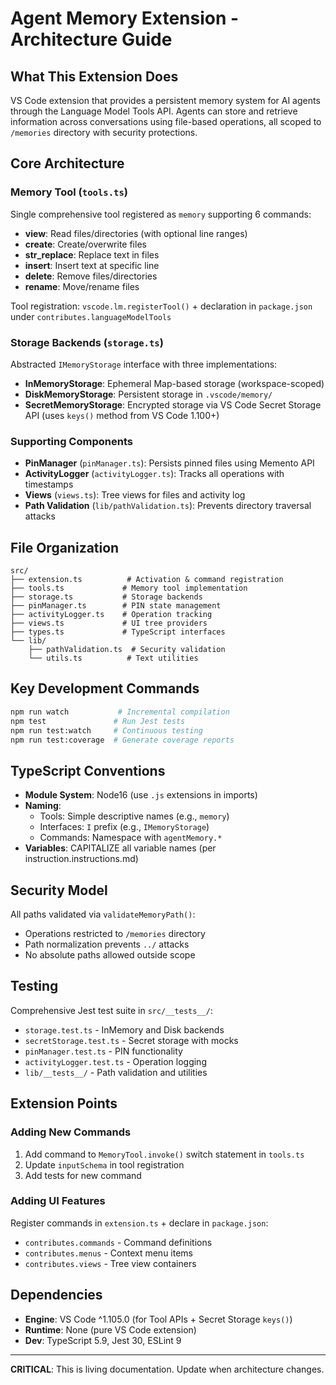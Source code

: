 # Agent Memory Extension - Architecture Guide

## What This Extension Does
VS Code extension that provides a persistent memory system for AI agents through the Language Model Tools API. Agents can store and retrieve information across conversations using file-based operations, all scoped to `/memories` directory with security protections.

## Core Architecture

### Memory Tool (`tools.ts`)
Single comprehensive tool registered as `memory` supporting 6 commands:
- **view**: Read files/directories (with optional line ranges)
- **create**: Create/overwrite files
- **str_replace**: Replace text in files
- **insert**: Insert text at specific line
- **delete**: Remove files/directories
- **rename**: Move/rename files

Tool registration: `vscode.lm.registerTool()` + declaration in `package.json` under `contributes.languageModelTools`

### Storage Backends (`storage.ts`)
Abstracted `IMemoryStorage` interface with three implementations:
- **InMemoryStorage**: Ephemeral Map-based storage (workspace-scoped)
- **DiskMemoryStorage**: Persistent storage in `.vscode/memory/`
- **SecretMemoryStorage**: Encrypted storage via VS Code Secret Storage API (uses `keys()` method from VS Code 1.100+)

### Supporting Components
- **PinManager** (`pinManager.ts`): Persists pinned files using Memento API
- **ActivityLogger** (`activityLogger.ts`): Tracks all operations with timestamps
- **Views** (`views.ts`): Tree views for files and activity log
- **Path Validation** (`lib/pathValidation.ts`): Prevents directory traversal attacks

## File Organization
```
src/
├── extension.ts          # Activation & command registration
├── tools.ts             # Memory tool implementation
├── storage.ts           # Storage backends
├── pinManager.ts        # PIN state management
├── activityLogger.ts    # Operation tracking
├── views.ts             # UI tree providers
├── types.ts             # TypeScript interfaces
└── lib/
    ├── pathValidation.ts  # Security validation
    └── utils.ts          # Text utilities
```

## Key Development Commands
```bash
npm run watch           # Incremental compilation
npm test               # Run Jest tests
npm run test:watch     # Continuous testing
npm run test:coverage  # Generate coverage reports
```

## TypeScript Conventions
- **Module System**: Node16 (use `.js` extensions in imports)
- **Naming**:
  - Tools: Simple descriptive names (e.g., `memory`)
  - Interfaces: `I` prefix (e.g., `IMemoryStorage`)
  - Commands: Namespace with `agentMemory.*`
- **Variables**: CAPITALIZE all variable names (per instruction.instructions.md)

## Security Model
All paths validated via `validateMemoryPath()`:
- Operations restricted to `/memories` directory
- Path normalization prevents `../` attacks
- No absolute paths allowed outside scope

## Testing
Comprehensive Jest test suite in `src/__tests__/`:
- `storage.test.ts` - InMemory and Disk backends
- `secretStorage.test.ts` - Secret storage with mocks
- `pinManager.test.ts` - PIN functionality
- `activityLogger.test.ts` - Operation logging
- `lib/__tests__/` - Path validation and utilities

## Extension Points

### Adding New Commands
1. Add command to `MemoryTool.invoke()` switch statement in `tools.ts`
2. Update `inputSchema` in tool registration
3. Add tests for new command

### Adding UI Features
Register commands in `extension.ts` + declare in `package.json`:
- `contributes.commands` - Command definitions
- `contributes.menus` - Context menu items
- `contributes.views` - Tree view containers

## Dependencies
- **Engine**: VS Code ^1.105.0 (for Tool APIs + Secret Storage `keys()`)
- **Runtime**: None (pure VS Code extension)
- **Dev**: TypeScript 5.9, Jest 30, ESLint 9

---
**CRITICAL**: This is living documentation. Update when architecture changes.
